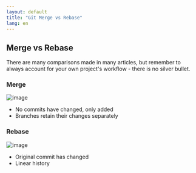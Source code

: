 ```yaml
---
layout: default
title: "Git Merge vs Rebase"
lang: en
---
```


## Merge vs Rebase

There are many comparisons made in many articles, but remember to always account for your own project's workflow - there is no silver bullet.

### Merge

![image](https://i.imgur.com/lrTosGX.png)

* No commits have changed, only added
* Branches retain their changes separately

### Rebase

![image](https://i.imgur.com/zLnXC0g.png)

* Original commit has changed
* Linear history
